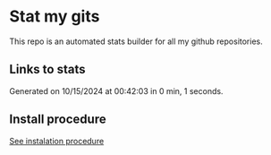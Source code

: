 # Stat my gits

This repo is an automated stats builder for all my github repositories.

## Links to stats


Generated on 10/15/2024 at 00:42:03 in 0 min, 1 seconds.

## Install procedure

[See instalation procedure](./src/install.md)
